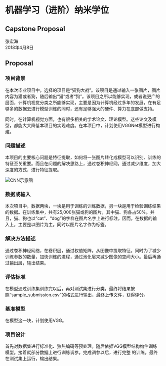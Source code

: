 # 机器学习（进阶）纳米学位
## Capstone Proposal
张宏海  
2018年4月8日

## Proposal

### 项目背景
在本次毕业项目中，选择的项目是“猫狗大战”。该项目是通过输入一张图片，图片内容为猫或者狗，随后输出“猫”或者“狗”。该项目之所以能够实现，或者说更广的层面，计算机视觉分类之所能够实现，主要是因为计算机经过多年的发展，在有足够多的数据去进行模型训练的同时，还有足够强大的硬件、算力在底部做支持。

同时，在计算机视觉方面，也有很多相关的学术论文、理论模型。这些论文及模型，都能大大降低本项目的实现难度。在本项目中，计划使用VGGNet模型进行构建。

### 问题描述
本项目的主要核心问题是特征提取，如何将一张图片转化成模型可以识别、训练的特征至关重要。而且在问题的解决思路上，通过卷积神经网，通过减少维度，加大深度的方式，进行特征提取。

![CNN示意图](https://gss3.bdstatic.com/7Po3dSag_xI4khGkpoWK1HF6hhy/baike/c0%3Dbaike92%2C5%2C5%2C92%2C30/sign=a7937976c9fdfc03f175ebeab556ecf1/09fa513d269759ee5202ef43b8fb43166c22dfec.jpg)

### 数据或输入

本次项目中，数据两块，一块是用于训练的训练数据，另一块是用于检验训练结果的数据。在训练集中，共有25,000张猫或狗的图片，其中猫、狗各占50%。并且，猫、狗也以“cat”、“dog”的字样在图片名字上进行标注。因而，在数据的输入上，主要是以图片为主，同时以图片名字作为标签。

### 解决方法描述

通过卷积神经网络，在卷积层，通过权值矩阵，从图像中提取特征。同时为了减少训练参数的数量，加快训练的进程，通过池化层来减少图像的空间大小。最后再通过输出层，输出结果。

### 评估标准

在模型通过训练集训练完以后，再对测试集进行分类，最终将结果按照“sample_submission.csv”的格式进行输出，最终上传文件，获得评分。

### 基准模型

在模型这一块，计划使用VGG。

### 项目设计

首先对数据集进行标准化、独热编码等预处理。随后依据VGG模型结构构件训练模型。接着就部分数据上进行训练调参。完成调参以后，进行完整
的训练。最终在测试集上运行，输出结果。


